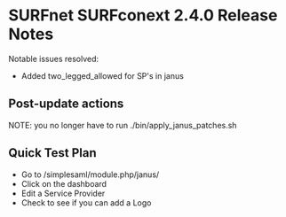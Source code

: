 # SURFnet SURFconext 2.4.0 Release Notes #

Notable issues resolved:
* Added two_legged_allowed for SP's in janus

Post-update actions
-------------------

NOTE: you no longer have to run ./bin/apply_janus_patches.sh

Quick Test Plan
---------------

* Go to /simplesaml/module.php/janus/
* Click on the dashboard
* Edit a Service Provider
* Check to see if you can add a Logo
